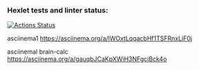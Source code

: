 ### Hexlet tests and linter status:
[![Actions Status](https://github.com/maryia-galetskaya/python-project-lvl1/workflows/hexlet-check/badge.svg)](https://github.com/maryia-galetskaya/python-project-lvl1/actions)

asciinema1 https://asciinema.org/a/lWOxtLqqacbHf1TSFRnxLiF0j

asciinemal brain-calc https://asciinema.org/a/gauqbJCaKpXWiH3NFgcjBck4o 